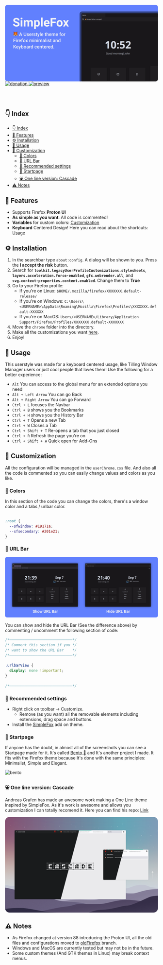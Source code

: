 ![image](assets/head.png)

<p style="margin: -20px 0 30px">
  <a href="https://www.buymeacoffee.com/migueravila" target="_blank" style='margin-right:0px; margin-top:5px'>
    <img align="center" src="https://github.com/migueravila/SimplerentFox/blob/master/assets/donation.png" alt="donation" height="35px" />
  </a>
  <a href="https://raw.githubusercontent.com/migueravila/SimpleFox/master/assets/urlbar.png" target="_blank" style='margin-right:0px; margin-top:5px'>
    <img align="center" src="https://github.com/migueravila/SimplerentFox/blob/master/assets/preview.png" alt="preview" height="35px" />
  </a>
</p>

<br />

## 👇 Index

- [👇 Index](#-index)
- [💫 Features](#-features)
- [⚙️ Installation](#️-installation)
- [🚀 Usage](#-usage)
- [🎨 Customization](#-customization)
  - [💛 Colors](#-colors)
  - [🚧 URL Bar](#-url-bar)
  - [🔧 Recommended settings](#-recommended-settings)
  - [🍱 Startpage](#-startpage)
  - [⛲ One line version: Cascade](#-one-line-version-cascade)
- [⚠️ Notes](#️-notes)

## 💫 Features

-   Supports Firefox **Proton UI** 
-   **As simple as you want**: All code is commented!
-   **Variables** for custom colors: [Customization](#-customization)
-   **Keyboard** Centered Design! Here you can read about the shortcuts: [Usage](#-usage)

## ⚙️ Installation

1. In the searchbar type `about:config`. A dialog will be shown to you. Press the **I accept the risk** button.
2. Search for **`toolkit.legacyUserProfileCustomizations.stylesheets`**, **`layers.acceleration.force-enabled`**, **`gfx.webrender.all`**, and **`svg.context-properties.content.enabled`**. Change them to **True**
3. Go to your Firefox profile:
    - If you're on Linux: `$HOME/.mozilla/firefox/XXXXXXX.default-release/`
    - If you're on Windows: `C:\Users\<USERNAME>\AppData\Roaming\Mozilla\Firefox\Profiles\XXXXXXX.default-XXXXXX`
    - If you're on MacOS: `Users/<USERNAME>/Library/Application Support/Firefox/Profiles/XXXXXXX.default-XXXXXXX` 
4. Move the `chrome` folder into the directory.
5. Make all the customizations you want [here](#-customization).
6. Enjoy!

## 🚀 Usage

This userstyle was made for a keyboard centered usage, like Tilling Window Manager users or just cool people that loves them! Use the following for a better experience:

-   `Alt` You can access to the global menu for an extended options you need
-   `Alt + Left Arrow` You can go Back
-   `Alt + Right Arrow` You can go Forward
-   `Ctrl + L` focuses the Navbar
-   `Ctrl + B` shows you the Bookmarks 
-   `Ctrl + H` shows you the History Bar
-   `Ctrl + T` Opens a new Tab
-   `Ctrl + W` Closes a Tab
-   `Ctrl + Shift + T` Re-opens a tab that you just closed
-   `Ctrl + R` Refresh the page you're on
-   `Ctrl + Shift + A` Quick open for Add-Ons

## 🎨 Customization

All the configuration will be managed in the `userChrome.css` file. And also all the code is commented so you can easily change values and colors as you like.

### 💛 Colors

In this section of the code you can change the colors, there's a window color and a tabs / urlbar color. 

```css

:root {
  --sfwindow: #19171a;
  --sfsecondary: #201e21;
}


```

### 🚧 URL Bar

![urlbardifference](assets/urlbar.png)

You can show and hide the URL Bar (See the difference above) by commenting / uncomment the following section of code:

```css
/*─────────────────────────────*/
/* Comment this section if you */
/* want to show the URL Bar    */
/*─────────────────────────────*/

.urlbarView {
  display: none !important;
}

/*─────────────────────────────*/

```

### 🔧 Recommended settings

- Right click on toolbar -> Customize.
  - Remove (as you want) all the removable elements including extensions, drag space and buttons.
- Install the [SimpleFox](https://addons.mozilla.org/en-US/firefox/addon/simplerentfox/) add on theme.


### 🍱 Startpage

If anyone has the doubt, in almost all of the screenshots you can see a Startpage made for it. It's called [Bento 🍱](https://github.com/MiguelRAvila/Bento) and It's another project I made. It fits with the Firefox theme because It's done with the same principles: Minimalist, Simple and Elegant.

![bento](https://github.com/migueravila/Bento/blob/master/assets/img/subheader.png)

###  ⛲ One line version: Cascade

Andreas Grafen has made an awesome work making a One Line theme inspired by SimpleFox. As it's work is awesome and allows you customization I can totally recomend it. Here you can find his repo: [Link](https://github.com/andreasgrafen)

![image](assets/oneline.png)
## ⚠️ Notes

- As Firefox changed at version 88 introducing the Proton UI, all the old files and configurations moved to [oldFirefox](https://github.com/migueravila/SimpleFox/tree/oldFirefox) branch.
- Windows and MacOS are currently tested but may not be in the future.
- Some custom themes (And GTK themes in Linux) may break context menus.
